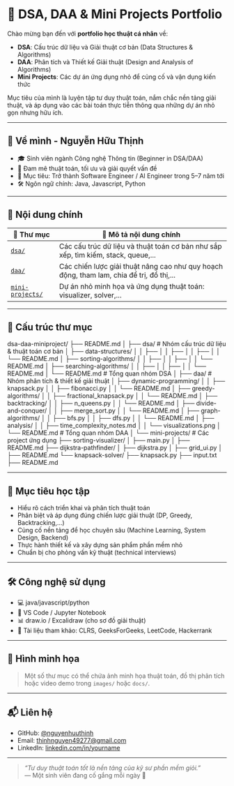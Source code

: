 # 📘 DSA, DAA & Mini Projects Portfolio

Chào mừng bạn đến với **portfolio học thuật cá nhân** về:

- **DSA**: Cấu trúc dữ liệu và Giải thuật cơ bản (Data Structures & Algorithms)
- **DAA**: Phân tích và Thiết kế Giải thuật (Design and Analysis of Algorithms)
- **Mini Projects**: Các dự án ứng dụng nhỏ để củng cố và vận dụng kiến thức

Mục tiêu của mình là luyện tập tư duy thuật toán, nắm chắc nền tảng giải thuật, và áp dụng vào các bài toán thực tiễn thông qua những dự án nhỏ gọn nhưng hữu ích.

---

## 🧠 Về mình - Nguyễn Hữu Thịnh

- 🎓 Sinh viên ngành Công nghệ Thông tin (Beginner in DSA/DAA)
- 🧩 Đam mê thuật toán, tối ưu và giải quyết vấn đề
- 🎯 Mục tiêu: Trở thành Software Engineer / AI Engineer trong 5–7 năm tới
- 🛠️ Ngôn ngữ chính: Java, Javascript, Python

---

## 📂 Nội dung chính

| 📁 Thư mục       | 📄 Mô tả nội dung chính |
|------------------|--------------------------|
| [`dsa/`](./dsa/) | Các cấu trúc dữ liệu và thuật toán cơ bản như sắp xếp, tìm kiếm, stack, queue,... |
| [`daa/`](./daa/) | Các chiến lược giải thuật nâng cao như quy hoạch động, tham lam, chia để trị, đồ thị,... |
| [`mini-projects/`](./mini-projects/) | Dự án nhỏ minh họa và ứng dụng thuật toán: visualizer, solver,... |

---

## 📂 Cấu trúc thư mục 

dsa-daa-miniproject/
├── README.md
│
├── dsa/                        # Nhóm cấu trúc dữ liệu & thuật toán cơ bản
│   ├── data-structures/
│   │   ├── 
│   │   ├── 
│   │   ├── 
│   │   └── README.md
│   ├── sorting-algorithms/
│   │   ├── 
│   │   ├── 
│   │   └── README.md
│   ├── searching-algorithms/
│   │   ├── 
│   │   ├── 
│   │   └── README.md
│   └── README.md               # Tổng quan nhóm DSA
│
├── daa/                        # Nhóm phân tích & thiết kế giải thuật
│   ├── dynamic-programming/
│   │   ├── knapsack.py
│   │   ├── fibonacci.py
│   │   └── README.md
│   ├── greedy-algorithms/
│   │   ├── fractional_knapsack.py
│   │   └── README.md
│   ├── backtracking/
│   │   ├── n_queens.py
│   │   └── README.md
│   ├── divide-and-conquer/
│   │   ├── merge_sort.py
│   │   └── README.md
│   ├── graph-algorithms/
│   │   ├── bfs.py
│   │   ├── dfs.py
│   │   └── README.md
│   ├── analysis/
│   │   ├── time_complexity_notes.md
│   │   └── visualizations.png
│   └── README.md               # Tổng quan nhóm DAA
│
└── mini-projects/              # Các project ứng dụng
    ├── sorting-visualizer/
    │   ├── main.py
    │   ├── README.md
    ├── dijkstra-pathfinder/
    │   ├── dijkstra.py
    │   ├── grid_ui.py
    │   ├── README.md
    └── knapsack-solver/
        ├── knapsack.py
        ├── input.txt
        ├── README.md


---

## 🎯 Mục tiêu học tập

- Hiểu rõ cách triển khai và phân tích thuật toán
- Phân biệt và áp dụng đúng chiến lược giải thuật (DP, Greedy, Backtracking,...)
- Củng cố nền tảng để học chuyên sâu (Machine Learning, System Design, Backend)
- Thực hành thiết kế và xây dựng sản phẩm phần mềm nhỏ
- Chuẩn bị cho phỏng vấn kỹ thuật (technical interviews)

---

## 🛠 Công nghệ sử dụng

- 💻 java/javascript/python
- 📘 VS Code / Jupyter Notebook
- 📊 draw.io / Excalidraw (cho sơ đồ giải thuật)
- 🔖 Tài liệu tham khảo: CLRS, GeeksForGeeks, LeetCode, Hackerrank

---

## 📸 Hình minh họa

> Một số thư mục có thể chứa ảnh minh họa thuật toán, đồ thị phân tích hoặc video demo trong `images/` hoặc `docs/`.

---

## 📬 Liên hệ

- GitHub: [@nguyenhuuthinh](https://github.com/thinhnguyen644)
- Email: thinhnguyen49277@gmail.com
- LinkedIn: [linkedin.com/in/yourname](https://linkedin.com/in/yourname)

---

> *“Tư duy thuật toán tốt là nền tảng của kỹ sư phần mềm giỏi.”*  
> — Một sinh viên đang cố gắng mỗi ngày 💪
